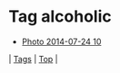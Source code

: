 <!--
title: Tag alcoholic
date: 2020-06-28T15:26:59.755Z
tags:
-->
# Tag alcoholic

 * [Photo 2014-07-24 10](92720301600.md)

| [Tags](tags.md) | [Top](index.md) |
